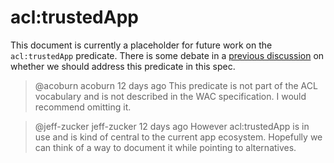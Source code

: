 # acl:trustedApp

This document is currently a placeholder for future work on the `acl:trustedApp` predicate.  There is some debate in a [previous discussion](https://github.com/solid/webid-profile/pull/1) on whether we should address this predicate in this spec.

> @acoburn acoburn 12 days ago
This predicate is not part of the ACL vocabulary and is not described in the WAC specification. I would recommend omitting it.

> @jeff-zucker jeff-zucker 12 days ago
However acl:trustedApp is in use and is kind of central to the current app ecosystem. Hopefully we can think of a way to document it while pointing to alternatives.
